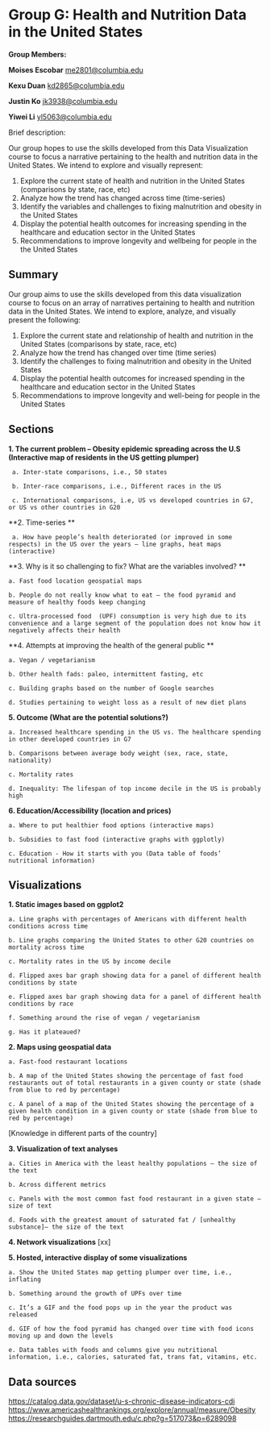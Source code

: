 # Group G: Health and Nutrition Data in the United States


**Group Members:**

**Moises Escobar**
me2801@columbia.edu

**Kexu Duan**
kd2865@columbia.edu

**Justin Ko**
jk3938@columbia.edu


**Yiwei Li**
yl5063@columbia.edu

Brief description:

Our group hopes to use the skills developed from this Data Visualization course to focus a narrative pertaining to the health and nutrition data in the United States. We intend to explore and visually represent: 
1. Explore the current state of health and nutrition in the United States (comparisons by state, race, etc)
2. Analyze how the trend has changed across time (time-series)
3. Identify the variables and challenges to fixing malnutrition and obesity in the United States
4. Display the potential health outcomes for increasing spending in the healthcare and education sector in the United States
5. Recommendations to improve longevity and wellbeing for people in the the United States

## **Summary**
Our group aims to use the skills developed from this data visualization course to focus on an array of narratives pertaining to health and nutrition data in the United States. We intend to explore, analyze, and visually present the following:
1. Explore the current state and relationship of health and nutrition in the United States (comparisons by state, race, etc)
2. Analyze how the trend has changed over time (time series)
3. Identify the challenges to fixing malnutrition and obesity in the United States 
4. Display the potential health outcomes for increased spending in the healthcare and education sector in the United States
5. Recommendations to improve longevity and well-being for people in the United States

## **Sections**
**1. The current problem – Obesity epidemic spreading across the U.S (Interactive map of residents in the US getting plumper)**

     a. Inter-state comparisons, i.e., 50 states

     b. Inter-race comparisons, i.e., Different races in the US
  
     c. International comparisons, i.e, US vs developed countries in G7, or US vs other countries in G20

**2. Time-series **

     a. How have people’s health deteriorated (or improved in some respects) in the US over the years – line graphs, heat maps (interactive)

**3. Why is it so challenging to fix? What are the variables involved? **
    
    a. Fast food location geospatial maps
    
    b. People do not really know what to eat — the food pyramid and measure of healthy foods keep changing
    
    c. Ultra-processed food  (UPF) consumption is very high due to its convenience and a large segment of the population does not know how it negatively affects their health  

**4. Attempts at improving the health of the general public **

    a. Vegan / vegetarianism
   
    b. Other health fads: paleo, intermittent fasting, etc
    
    c. Building graphs based on the number of Google searches
    
    d. Studies pertaining to weight loss as a result of new diet plans 

**5. Outcome (What are the potential solutions?)**
    
    a. Increased healthcare spending in the US vs. The healthcare spending in other developed countries in G7
    
    b. Comparisons between average body weight (sex, race, state, nationality)
    
    c. Mortality rates
    
    d. Inequality: The lifespan of top income decile in the US is probably high

**6. Education/Accessibility (location and prices)**
    
    a. Where to put healthier food options (interactive maps)
   
    b. Subsidies to fast food (interactive graphs with ggplotly) 
     
    c. Education - How it starts with you (Data table of foods’ nutritional information)

## **Visualizations**
**1. Static images based on ggplot2**

    a. Line graphs with percentages of Americans with different health conditions across time

    b. Line graphs comparing the United States to other G20 countries on mortality across time

    c. Mortality rates in the US by income decile

    d. Flipped axes bar graph showing data for a panel of different health conditions by state

    e. Flipped axes bar graph showing data for a panel of different health conditions by race

    f. Something around the rise of vegan / vegetarianism

    g. Has it plateaued?

**2. Maps using geospatial data**

    a. Fast-food restaurant locations

    b. A map of the United States showing the percentage of fast food restaurants out of total restaurants in a given county or state (shade from blue to red by percentage)

    c. A panel of a map of the United States showing the percentage of a given health condition in a given county or state (shade from blue to red by percentage)
[Knowledge in different parts of the country]

**3. Visualization of text analyses**
    
    a. Cities in America with the least healthy populations – the size of the text

    b. Across different metrics

    c. Panels with the most common fast food restaurant in a given state – size of text

    d. Foods with the greatest amount of saturated fat / [unhealthy substance]– the size of the text

**4. Network visualizations**
[xx]

**5. Hosted, interactive display of some visualizations**

    a. Show the United States map getting plumper over time, i.e., inflating

    b. Something around the growth of UPFs over time

    c. It’s a GIF and the food pops up in the year the product was released

    d. GIF of how the food pyramid has changed over time with food icons moving up and down the levels

    e. Data tables with foods and columns give you nutritional information, i.e., calories, saturated fat, trans fat, vitamins, etc.

## **Data sources**
https://catalog.data.gov/dataset/u-s-chronic-disease-indicators-cdi 
https://www.americashealthrankings.org/explore/annual/measure/Obesity 
https://researchguides.dartmouth.edu/c.php?g=517073&p=6289098 
